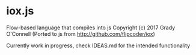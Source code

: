 # iox.js
Flow-based language that compiles into js
Copyright (c) 2017 Grady O'Connell
(Ported to js from http://github.com/flipcoder/iox)

Currently work in progress, check IDEAS.md for the intended functionality
